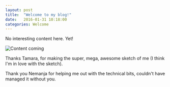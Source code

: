 ```yaml
---
layout: post
title:  "Welcome to my blog!"
date:   2016-01-31 10:18:00
categories: Welcome
---
```


No interesting content here. Yet!

![Content coming](https://media0.giphy.com/media/1dr4D4zxSlOEM/200.gif)

Thanks Tamara, for making the super, mega, awesome sketch of me (I think I'm in love with the sketch).

Thank you Nemanja for helping me out with the technical bits, couldn't have managed it without you.
